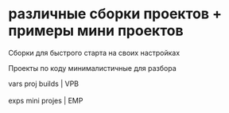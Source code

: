 <h1>различные сборки проектов + примеры мини проектов</h1>
<p>Сборки для быстрого старта на своих настройках</p>
<p>Проекты по коду минималистичные для разбора</p>

<div><span>vars proj builds</span> | <span>VPB</span></div>
<br/>
<div><span>exps mini projes</span> | <span>EMP</span></div>
